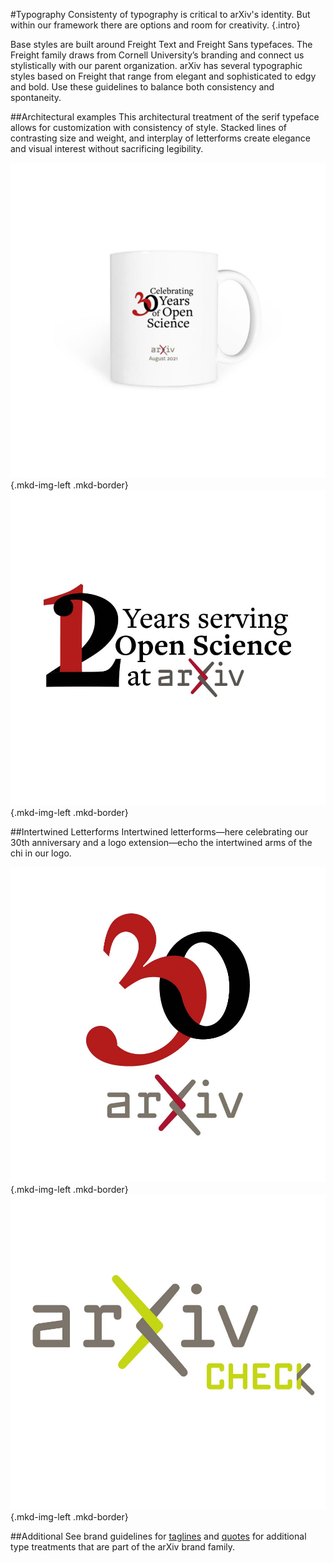 #Typography
Consistenty of typography is critical to arXiv's identity. But within our framework there are options and room for creativity.
{.intro}

Base styles are built around Freight Text and Freight Sans typefaces. The Freight family draws from Cornell University’s branding and connect us stylistically with our parent organization. arXiv has several typographic styles based on Freight that range from elegant and sophisticated to edgy and bold. Use these guidelines to balance both consistency and spontaneity.

##Architectural examples
This architectural treatment of the serif typeface allows for customization with consistency of style. Stacked lines of contrasting size and weight, and interplay of letterforms create elegance and visual interest without sacrificing legibility.

![serif type treatment](images/brand-swag-mug-2.jpg){.mkd-img-left .mkd-border}
![Twelve Years of service design](images/brand-typography-1.jpg){.mkd-img-left .mkd-border}

##Intertwined Letterforms
Intertwined letterforms—here celebrating our 30th anniversary and a logo extension—echo the intertwined arms of the chi in our logo.

![30th intertwined type treatment](images/brand-typography-2.jpg){.mkd-img-left .mkd-border}
![arXiv Check intertwined type treatment](images/brand-typography-3.jpg){.mkd-img-left .mkd-border}


##Additional
See brand guidelines for [taglines](tagline.html) and [quotes](quotes.html) for additional type treatments that are part of the arXiv brand family.
